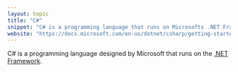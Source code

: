 ```yaml
---
layout: topic
title: "C#"
snippet: "C# is a programming language that runs on Microsofts .NET Framework."
website: "https://docs.microsoft.com/en-us/dotnet/csharp/getting-started/introduction-to-the-csharp-language-and-the-net-framework"
---
```


C# is a programming language designed by Microsoft that runs on the [.NET Framework](dotnet-framework).


